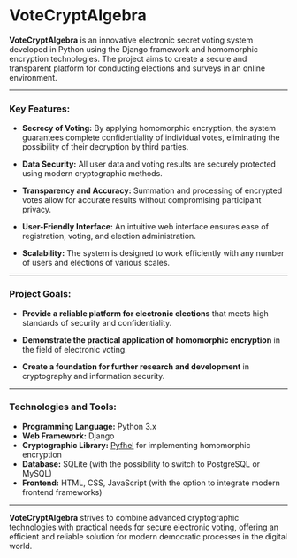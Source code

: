 # VoteCryptAlgebra

**VoteCryptAlgebra** is an innovative electronic secret voting system developed in Python using the Django framework and homomorphic encryption technologies. The project aims to create a secure and transparent platform for conducting elections and surveys in an online environment.

---

### Key Features:

- **Secrecy of Voting:** By applying homomorphic encryption, the system guarantees complete confidentiality of individual votes, eliminating the possibility of their decryption by third parties.

- **Data Security:** All user data and voting results are securely protected using modern cryptographic methods.

- **Transparency and Accuracy:** Summation and processing of encrypted votes allow for accurate results without compromising participant privacy.

- **User-Friendly Interface:** An intuitive web interface ensures ease of registration, voting, and election administration.

- **Scalability:** The system is designed to work efficiently with any number of users and elections of various scales.

---

### Project Goals:

- **Provide a reliable platform for electronic elections** that meets high standards of security and confidentiality.

- **Demonstrate the practical application of homomorphic encryption** in the field of electronic voting.

- **Create a foundation for further research and development** in cryptography and information security.

---

### Technologies and Tools:

- **Programming Language:** Python 3.x
- **Web Framework:** Django
- **Cryptographic Library:** [Pyfhel](https://github.com/ibarrond/Pyfhel) for implementing homomorphic encryption
- **Database:** SQLite (with the possibility to switch to PostgreSQL or MySQL)
- **Frontend:** HTML, CSS, JavaScript (with the option to integrate modern frontend frameworks)

---

**VoteCryptAlgebra** strives to combine advanced cryptographic technologies with practical needs for secure electronic voting, offering an efficient and reliable solution for modern democratic processes in the digital world.
